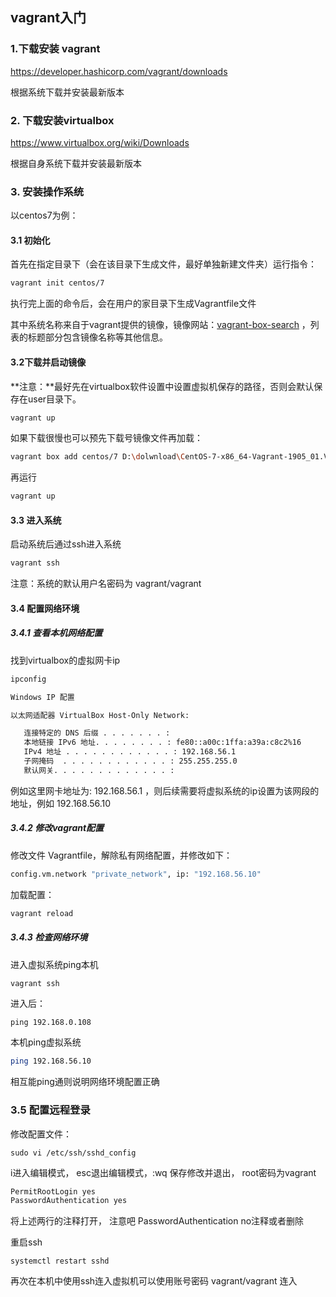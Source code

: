 ## vagrant入门



### 1.下载安装 vagrant

https://developer.hashicorp.com/vagrant/downloads

根据系统下载并安装最新版本



### 2. 下载安装virtualbox

https://www.virtualbox.org/wiki/Downloads

根据自身系统下载并安装最新版本



### 3. 安装操作系统

以centos7为例：

#### 3.1 初始化

首先在指定目录下（会在该目录下生成文件，最好单独新建文件夹）运行指令：

```bash
vagrant init centos/7
```

执行完上面的命令后，会在用户的家目录下生成Vagrantfile文件

其中系统名称来自于vagrant提供的镜像，镜像网站：[vagrant-box-search](https://app.vagrantup.com/boxes/search) ，列表的标题部分包含镜像名称等其他信息。



#### 3.2下载并启动镜像

**注意：**最好先在virtualbox软件设置中设置虚拟机保存的路径，否则会默认保存在user目录下。

```bash
vagrant up
```

如果下载很慢也可以预先下载号镜像文件再加载：

```bash
vagrant box add centos/7 D:\dolwnload\CentOS-7-x86_64-Vagrant-1905_01.VirtualBox.box
```

再运行

```bash
vagrant up
```



#### 3.3 进入系统

启动系统后通过ssh进入系统

```bash
vagrant ssh
```

注意：系统的默认用户名密码为 vagrant/vagrant



#### 3.4 配置网络环境

##### 3.4.1 查看本机网络配置

找到virtualbox的虚拟网卡ip

```bash
ipconfig

Windows IP 配置

以太网适配器 VirtualBox Host-Only Network:

   连接特定的 DNS 后缀 . . . . . . . :
   本地链接 IPv6 地址. . . . . . . . : fe80::a00c:1ffa:a39a:c8c2%16
   IPv4 地址 . . . . . . . . . . . . : 192.168.56.1
   子网掩码  . . . . . . . . . . . . : 255.255.255.0
   默认网关. . . . . . . . . . . . . :
```

例如这里网卡地址为: 192.168.56.1 ，则后续需要将虚拟系统的ip设置为该网段的地址，例如 192.168.56.10



##### 3.4.2 修改vagrant配置

修改文件 Vagrantfile，解除私有网络配置，并修改如下：

```bash
config.vm.network "private_network", ip: "192.168.56.10"
```

加载配置：

```bash
vagrant reload
```



##### 3.4.3 检查网络环境

进入虚拟系统ping本机

```bash
vagrant ssh
```

进入后：

```
ping 192.168.0.108
```

本机ping虚拟系统

```bash
ping 192.168.56.10
```

相互能ping通则说明网络环境配置正确



### 3.5 配置远程登录

修改配置文件：

```
sudo vi /etc/ssh/sshd_config
```

i进入编辑模式， esc退出编辑模式，:wq 保存修改并退出， root密码为vagrant

```bash
PermitRootLogin yes 
PasswordAuthentication yes
```

将上述两行的注释打开， 注意吧 PasswordAuthentication no注释或者删除

重启ssh

```
systemctl restart sshd
```

再次在本机中使用ssh连入虚拟机可以使用账号密码 vagrant/vagrant 连入

